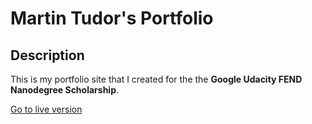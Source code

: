 # Martin Tudor's Portfolio

## Description

This is my portfolio site that I created for the the **Google Udacity FEND Nanodegree Scholarship**.

[Go to live version](https://magicmart.github.io/martin-tudor-portfolio/)
